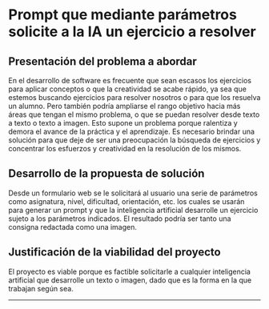 # Prompt que mediante parámetros solicite a la IA un ejercicio a resolver

## Presentación del problema a abordar

En el desarrollo de software es frecuente que sean escasos los ejercicios para aplicar conceptos o que la creatividad se acabe rápido, ya sea que estemos buscando ejercicios para resolver nosotros o para que los resuelva un alumno. Pero también podría ampliarse el rango objetivo hacia más áreas que tengan el mismo problema, o que se puedan resolver desde texto a texto o texto a imagen. 
Esto supone un problema porque ralentiza y demora el avance de la práctica y el aprendizaje. 
Es necesario brindar una solución para que deje de ser una preocupación la búsqueda de ejercicios y concentrar los esfuerzos y creatividad en la resolución de los mismos.

## Desarrollo de la propuesta de solución

Desde un formulario web se le solicitará al usuario una serie de parámetros como asignatura, nivel, dificultad, orientación, etc. los cuales se usarán para generar un prompt y que la inteligencia artificial desarrolle un ejercicio sujeto a los parámetros indicados. 
El resultado podría ser tanto una consigna redactada como una imagen.

## Justificación de la viabilidad del proyecto

El proyecto es viable porque es factible solicitarle a cualquier inteligencia artificial que desarrolle un texto o imagen, dado que es la forma en la que trabajan según sea.

<hr />
